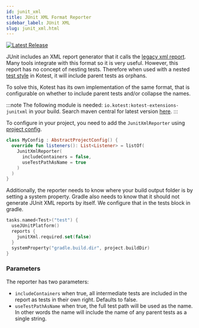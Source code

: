 ```yaml
---
id: junit_xml
title: JUnit XML Format Reporter
sidebar_label: JUnit XML
slug: junit_xml.html
---
```



[![Latest Release](https://img.shields.io/maven-central/v/io.kotest/kotest-extensions-junitxml)](https://search.maven.org/artifact/io.kotest/kotest-extensions-junitxml)


JUnit includes an XML report generator that it calls
the [legacy xml report](https://junit.org/junit5/docs/5.5.0-RC2/api/org/junit/platform/reporting/legacy/xml/LegacyXmlReportGeneratingListener.html). Many tools integrate with this format so it is very useful. However, this report has no concept of nesting tests.
Therefore when used with a nested [test style](../framework/styles.md) in Kotest, it will include parent tests as
orphans.

To solve this, Kotest has its own implementation of the same format, that is configurable on whether to include parent
tests and/or collapse the names.

:::note
The following module is needed: `io.kotest:kotest-extensions-junitxml` in your build. Search maven central for latest version [here](https://search.maven.org/search?q=kotest-extensions-junitxml).
:::

To configure in your project, you need to add the `JunitXmlReporter` using [project config](../framework/project_config.md).

```kotlin
class MyConfig : AbstractProjectConfig() {
  override fun listeners(): List<Listener> = listOf(
    JunitXmlReporter(
      includeContainers = false,
      useTestPathAsName = true
    )
  )
}
```

Additionally, the reporter needs to know where your build output folder is by setting a system property.
Gradle also needs to know that it should not generate JUnit XML reports by itself.
We configure that in the tests block in gradle.

```kotlin
tasks.named<Test>("test") {
  useJUnitPlatform()
  reports {
    junitXml.required.set(false)
  }
  systemProperty("gradle.build.dir", project.buildDir)
}
```

### Parameters

The reporter has two parameters:

* `includeContainers` when true, all intermediate tests are included in the report as tests in their own right. Defaults
  to false.
* `useTestPathAsName` when true, the full test path will be used as the name. In other words the name will include the
  name of any parent tests as a single string.
